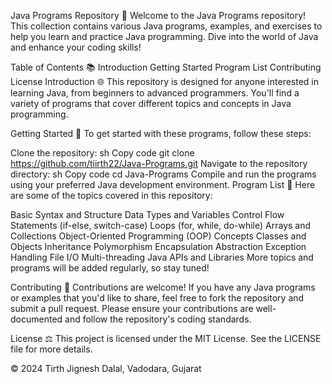 Java Programs Repository 🌟
Welcome to the Java Programs repository! This collection contains various Java programs, examples, and exercises to help you learn and practice Java programming. Dive into the world of Java and enhance your coding skills!

Table of Contents 📚
Introduction
Getting Started
Program List
Contributing
License
Introduction 🌐
This repository is designed for anyone interested in learning Java, from beginners to advanced programmers. You'll find a variety of programs that cover different topics and concepts in Java programming.

Getting Started 🚀
To get started with these programs, follow these steps:

Clone the repository:
sh
Copy code
git clone https://github.com/tiirth22/Java-Programs.git
Navigate to the repository directory:
sh
Copy code
cd Java-Programs
Compile and run the programs using your preferred Java development environment.
Program List 📝
Here are some of the topics covered in this repository:

Basic Syntax and Structure
Data Types and Variables
Control Flow Statements (if-else, switch-case)
Loops (for, while, do-while)
Arrays and Collections
Object-Oriented Programming (OOP) Concepts
Classes and Objects
Inheritance
Polymorphism
Encapsulation
Abstraction
Exception Handling
File I/O
Multi-threading
Java APIs and Libraries
More topics and programs will be added regularly, so stay tuned!

Contributing 🤝
Contributions are welcome! If you have any Java programs or examples that you'd like to share, feel free to fork the repository and submit a pull request. Please ensure your contributions are well-documented and follow the repository's coding standards.

License ⚖️
This project is licensed under the MIT License. See the LICENSE file for more details.

© 2024 Tirth Jignesh Dalal, Vadodara, Gujarat
